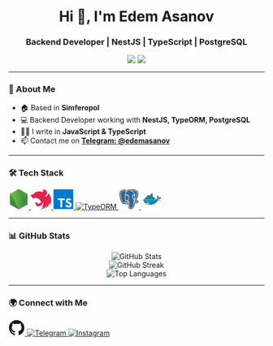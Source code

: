 <h1 align="center">Hi 👋, I'm Edem Asanov</h1>
<h3 align="center">Backend Developer | NestJS | TypeScript | PostgreSQL</h3>

<p align="center">
  <img src="https://img.shields.io/github/followers/edemkaaa?logo=github&style=for-the-badge&color=6366f1&labelColor=1c1917" />
  <img src="https://komarev.com/ghpvc/?username=edemkaaa&label=Profile%20views&color=6366f1&style=flat" />
</p>

---

### 🚀 About Me
- 🏠 Based in **Simferopol**
- 💻 Backend Developer working with **NestJS, TypeORM, PostgreSQL**
- 🧑‍💻 I write in **JavaScript & TypeScript**
- 📫 Contact me on **[Telegram: @edemasanov](https://t.me/edemasanov)**

---

### 🛠️ Tech Stack

<p align="left">
  <a href="https://nodejs.org/" target="_blank">
    <img src="https://raw.githubusercontent.com/devicons/devicon/master/icons/nodejs/nodejs-original.svg" width="40" height="40" alt="Node.js" />
  </a>
  <a href="https://nestjs.com/" target="_blank">
    <img src="https://raw.githubusercontent.com/devicons/devicon/master/icons/nestjs/nestjs-plain.svg" width="40" height="40" alt="NestJS" />
  </a>
  <a href="https://www.typescriptlang.org/" target="_blank">
    <img src="https://raw.githubusercontent.com/devicons/devicon/master/icons/typescript/typescript-original.svg" width="40" height="40" alt="TypeScript" />
  </a>
  <a href="https://typeorm.io/" target="_blank">
    <img src="https://avatars.githubusercontent.com/u/20165699?s=200&v=4" width="40" height="40" alt="TypeORM" />
  </a>
  <a href="https://www.postgresql.org/" target="_blank">
    <img src="https://raw.githubusercontent.com/devicons/devicon/master/icons/postgresql/postgresql-original.svg" width="40" height="40" alt="PostgreSQL" />
  </a>
  <a href="https://docker.com/" target="_blank">
    <img src="https://raw.githubusercontent.com/devicons/devicon/master/icons/docker/docker-original.svg" width="40" height="40" alt="Docker" />
  </a>
</p>

---

### 📊 GitHub Stats
<p align="center">
  <img src="https://github-readme-stats.vercel.app/api?username=edemkaaa&show_icons=true&theme=tokyonight" alt="GitHub Stats" />
  <br />
  <img src="https://github-readme-streak-stats.herokuapp.com/?user=edemkaaa&theme=tokyonight" alt="GitHub Streak" />
  <br />
  <img src="https://github-readme-stats.vercel.app/api/top-langs/?username=edemkaaa&langs_count=8&theme=tokyonight&layout=compact" alt="Top Languages" />
</p>

---

### 🌍 Connect with Me
<p align="left">
  <a href="https://github.com/edemkaaa" target="_blank">
    <img src="https://raw.githubusercontent.com/devicons/devicon/master/icons/github/github-original.svg" width="32" height="32" alt="GitHub" />
  </a>
  <a href="https://t.me/edemasanov" target="_blank">
    <img src="https://raw.githubusercontent.com/danielcranney/readme-generator/main/public/icons/socials/telegram.svg" width="32" height="32" alt="Telegram" />
  </a>
  <a href="http://www.instagram.com/edemkaaaa" target="_blank">
    <img src="https://raw.githubusercontent.com/danielcranney/readme-generator/main/public/icons/socials/instagram.svg" width="32" height="32" alt="Instagram" />
  </a>
</p>
